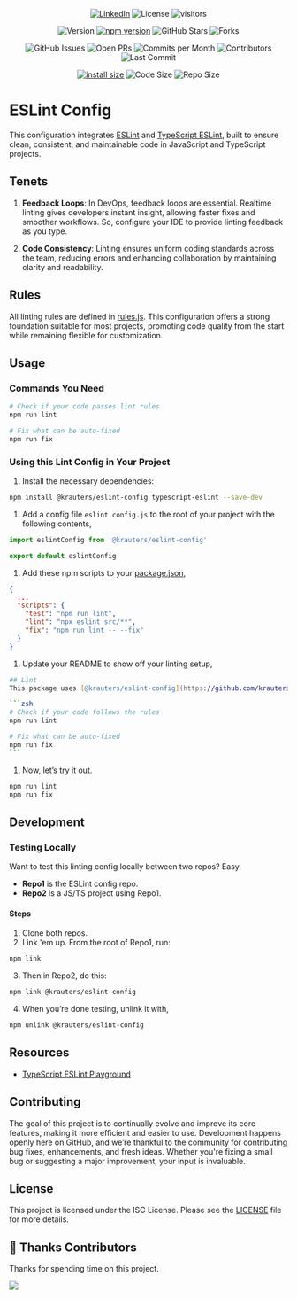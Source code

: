
<div align="center">

<a href="https://www.linkedin.com/in/coltenkrauter/" target="_blank"><img src="https://img.shields.io/badge/LinkedIn-%230077B5.svg?&style=flat-square&logo=linkedin&logoColor=white" alt="LinkedIn"></a>
![License](https://img.shields.io/github/license/krauters/eslint-config)
![visitors](https://visitor-badge.laobi.icu/badge?page_id=krauters.eslint-config)

![Version](https://img.shields.io/github/v/release/krauters/eslint-config)
[![npm version](https://img.shields.io/npm/v/@krauters/eslint-config.svg?style=flat-square)](https://www.npmjs.org/package/@krauters/eslint-config)
![GitHub Stars](https://img.shields.io/github/stars/krauters/eslint-config)
![Forks](https://img.shields.io/github/forks/krauters/eslint-config)

![GitHub Issues](https://img.shields.io/github/issues/krauters/eslint-config)
![Open PRs](https://img.shields.io/github/issues-pr/krauters/eslint-config)
![Commits per Month](https://img.shields.io/github/commit-activity/m/krauters/eslint-config)
![Contributors](https://img.shields.io/github/contributors/krauters/eslint-config)
![Last Commit](https://img.shields.io/github/last-commit/krauters/eslint-config)

[![install size](https://img.shields.io/badge/dynamic/json?url=https://packagephobia.com/v2/api.json?p=@krauters/eslint-config&query=$.install.pretty&label=install%20size&style=flat-square)](https://packagephobia.now.sh/result?p=@krauters/eslint-config)
![Code Size](https://img.shields.io/github/languages/code-size/krauters/eslint-config)
![Repo Size](https://img.shields.io/github/repo-size/krauters/eslint-config)

</div>

# ESLint Config

This configuration integrates [ESLint](https://eslint.org/) and [TypeScript ESLint](https://typescript-eslint.io/), built to ensure clean, consistent, and maintainable code in JavaScript and TypeScript projects.

## Tenets

1. **Feedback Loops**: In DevOps, feedback loops are essential. Realtime linting gives developers instant insight, allowing faster fixes and smoother workflows. So, configure your IDE to provide linting feedback as you type.

2. **Code Consistency**: Linting ensures uniform coding standards across the team, reducing errors and enhancing collaboration by maintaining clarity and readability.

## Rules

All linting rules are defined in [rules.js](./rules.js). This configuration offers a strong foundation suitable for most projects, promoting code quality from the start while remaining flexible for customization.

## Usage

### Commands You Need

```zsh
# Check if your code passes lint rules
npm run lint

# Fix what can be auto-fixed
npm run fix
```

### Using this Lint Config in Your Project

1. Install the necessary dependencies:

```zsh
npm install @krauters/eslint-config typescript-eslint --save-dev
```

1. Add a config file `eslint.config.js` to the root of your project with the following contents,

```javascript
import eslintConfig from '@krauters/eslint-config'

export default eslintConfig
```

1. Add these npm scripts to your [package.json](./package.json),

```json
{
  ...
  "scripts": {
    "test": "npm run lint",
    "lint": "npx eslint src/**",
    "fix": "npm run lint -- --fix"
  }
}
```

1. Update your README to show off your linting setup,

````zsh
## Lint
This package uses [@krauters/eslint-config](https://github.com/krauters/eslint-config).

```zsh
# Check if your code follows the rules
npm run lint

# Fix what can be auto-fixed
npm run fix
```
````

1. Now, let’s try it out.

```zsh
npm run lint
npm run fix
```

## Development

### Testing Locally

Want to test this linting config locally between two repos? Easy.

- **Repo1** is the ESLint config repo.
- **Repo2** is a JS/TS project using Repo1.

#### Steps

1. Clone both repos.
2. Link 'em up. From the root of Repo1, run:

```zsh
npm link
```

3. Then in Repo2, do this:

```zsh
npm link @krauters/eslint-config
```

4. When you’re done testing, unlink it with,

```zsh
npm unlink @krauters/eslint-config
```

## Resources

- [TypeScript ESLint Playground](https://typescript-eslint.io/play)


## Contributing

The goal of this project is to continually evolve and improve its core features, making it more efficient and easier to use. Development happens openly here on GitHub, and we’re thankful to the community for contributing bug fixes, enhancements, and fresh ideas. Whether you're fixing a small bug or suggesting a major improvement, your input is invaluable.

## License

This project is licensed under the ISC License. Please see the [LICENSE](./LICENSE) file for more details.

## 🥂 Thanks Contributors

Thanks for spending time on this project.

<a href="https://github.com/krauters/eslint-config/graphs/contributors">
  <img src="https://contrib.rocks/image?repo=krauters/eslint-config" />
</a>
